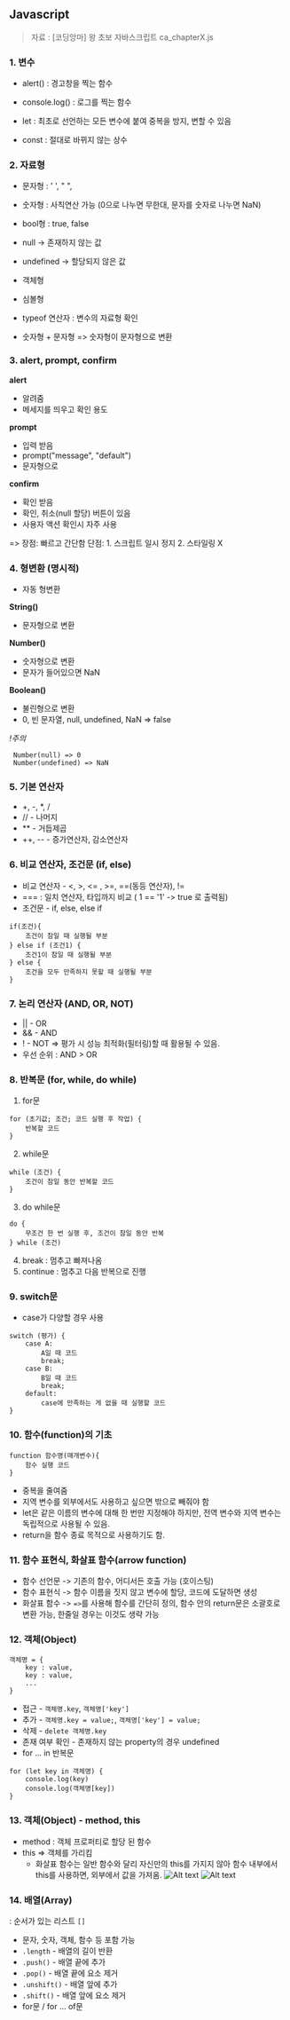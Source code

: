## Javascript

> 자료 : [코딩앙마] 왕 초보 자바스크립트
> ca_chapterX.js

### 1. 변수
* alert() : 경고창을 찍는 함수
* console.log() : 로그를 찍는 함수

* let : 최초로 선언하는 모든 변수에 붙여 중복을 방지, 변할 수 있음 
* const : 절대로 바뀌지 않는 상수

### 2. 자료형
* 문자형 : ' ', " ", ` `
* 숫자형 : 사칙연산 가능 (0으로 나누면 무한대, 문자를 숫자로 나누면 NaN)
* bool형 : true, false
* null -> 존재하지 않는 값
* undefined -> 할당되지 않은 값
* 객체형
* 심볼형
* typeof 연산자 : 변수의 자료형 확인

* 숫자형 + 문자형 => 숫자형이 문자형으로 변환

### 3. alert, prompt, confirm
**alert**
* 알려줌
* 메세지를 띄우고 확인 용도

**prompt**
* 입력 받음
* prompt("message", "default")
* 문자형으로 

**confirm**
* 확인 받음
* 확인, 취소(null 할당) 버튼이 있음
* 사용자 액션 확인시 자주 사용

=> 
장점:
    빠르고 간단함
단점:
    1. 스크립트 일시 정지
    2. 스타일링 X

 
### 4. 형변환 (명시적)
* 자동 형변환

**String()**
* 문자형으로 변환

**Number()**
* 숫자형으로 변환
* 문자가 들어있으면 NaN

**Boolean()**
* 불린형으로 변환
* 0, 빈 문자열, null, undefined, NaN => false

*!주의*

     Number(null) => 0
     Number(undefined) => NaN

### 5. 기본 연산자
* +, -, *, /
* // - 나머지
* ** - 거듭제곱
* ++, -- - 증가연산자, 감소연산자

### 6. 비교 연산자, 조건문 (if, else)
* 비교 연산자 - <, >, <= , >=, ==(동등 연산자), !=
* === : 일치 연산자, 타입까지 비교 ( 1 == '1' -> true 로 출력됨)
* 조건문 - if, else, else if
```
if(조건){
    조건이 참일 때 실행될 부분
} else if (조건1) {
    조건1이 참일 때 실행될 부분
} else {
    조건을 모두 만족하지 못할 때 실행될 부분
}
```

### 7. 논리 연산자 (AND, OR, NOT)
* || - OR
* && - AND
* ! - NOT
=> 평가 시 성능 최적화(필터링)할 때 활용될 수 있음.
* 우선 순위 : AND > OR

### 8. 반복문 (for, while, do while)
1. for문
```
for (초기값; 조건; 코드 실행 후 작업) {
    반복할 코드
}
```
2. while문
```
while (조건) {
    조건이 참일 동안 반복할 코드
}
```
3. do while문
```
do {
    무조건 한 번 실행 후, 조건이 참일 동안 반복
} while (조건)
```
4. break : 멈추고 빠져나옴
5. continue : 멈추고 다음 반복으로 진행

### 9. switch문
* case가 다양할 경우 사용
```
switch (평가) {
    case A:
        A일 때 코드
        break;
    case B:
        B일 때 코드
        break;
    default:
        case에 만족하는 게 없을 때 실행할 코드
}
```

### 10. 함수(function)의 기초
```
function 함수명(매개변수){
    함수 실행 코드
}
```
* 중복을 줄여줌
* 지역 변수를 외부에서도 사용하고 싶으면 밖으로 빼줘야 함
* let은 같은 이름의 변수에 대해 한 번만 지정해야 하지만, 전역 변수와 지역 변수는 독립적으로 사용될 수 있음.
* return을 함수 종료 목적으로 사용하기도 함.

### 11. 함수 표현식, 화살표 함수(arrow function)
* 함수 선언문 -> 기존의 함수, 어디서든 호출 가능 (호이스팅)
* 함수 표현식 -> 함수 이름을 짓지 않고 변수에 할당, 코드에 도달하면 생성
* 화살표 함수 -> `=>`를 사용해 함수를 간단히 정의, 함수 안의 return문은 소괄호로 변환 가능, 한줄일 경우는 이것도 생략 가능

### 12. 객체(Object)
```
객체명 = {
    key : value,
    key : value,
    ...
}
```
* 접근 - `객체명.key`, `객체명['key']`
* 추가 - `객체명.key = value;`, `객체명['key'] = value;`
* 삭제 - `delete 객체명.key`
* 존재 여부 확인 - 존재하지 않는 property의 경우 undefined
* for ... in 반복문
```
for (let key in 객체명) {
    console.log(key)
    console.log(객체명[key])
}
```

### 13. 객체(Object) - method, this
* method : 객체 프로퍼티로 할당 된 함수
* this => 객체를 가리킴
    * 화살표 함수는 일반 함수와 달리 자신만의 this를 가지지 않아 함수 내부에서 this를 사용하면, 외부에서 값을 가져옴.
![Alt text](image.png)
![Alt text](image-1.png)

### 14. 배열(Array)
: 순서가 있는 리스트 `[]`
* 문자, 숫자, 객체, 함수 등 포함 가능
* `.length` - 배열의 길이 반환
* `.push()` - 배열 끝에 추가
* `.pop()` - 배열 끝에 요소 제거
* `.unshift()` - 배열 앞에 추가
* `.shift()` - 배열 앞에 요소 제거
* for문 / for ... of문